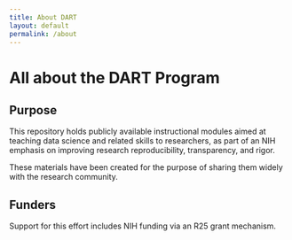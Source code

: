 ```yaml
---
title: About DART
layout: default
permalink: /about
---
```


# All about the DART Program

## Purpose

This repository holds publicly available instructional modules aimed at teaching data science and related skills to researchers, as part of an NIH emphasis on improving research reproducibility, transparency, and rigor.

These materials have been created for the purpose of sharing them widely with the research community.  

## Funders

Support for this effort includes NIH funding via an R25 grant mechanism.
